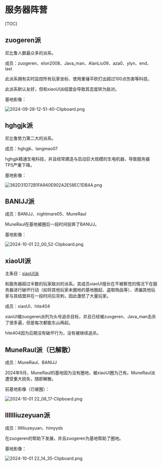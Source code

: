 # 服务器阵营

[TOC]

## zuogeren派

尼比鲁人数最众多的派系。

成员：zuogeren、elon2008、Java_man、AlanLiu09、aza0、ylyn、end、last

此派系拥有实时监控所有玩家坐标、使用重锤平砍打出超过100点伤害等科技。

此派系默认友好，但和xiaoUI派结盟会导致其态度转为敌对。

基地影像：

![2024-09-28-12-51-40-Clipboard.png](https://s2.loli.net/2024/10/01/ezrgGpZch8y5IRO.png)

## hghgjk派

尼比鲁势力第二大的派系。

成员：hghgjk、langmao07

hghgjk精通生电科技，并且经常建造与启动巨大规模的生电机器，导致服务器TPS严重下降。

基地影像：

![362D31D72B1FA940E902A2E58EC1DB4A.png](https://s2.loli.net/2024/10/01/jta7GR3yMv61PIs.png)

## BANIJJ派

成员：BANIJJ、nightmare05、MuneRaul

MuneRaul在基地被圈后一段时间投奔了BANIJJ。

基地影像：

![2024-10-01 22_00_52-Clipboard.png](https://s2.loli.net/2024/10/01/bw5Atnak3RpUY1j.png)

## xiaoUI派

主条目：[xiaoUI派](xiaoUI)

和服务器超过半数的玩家敌对的派系。其成员xiaoUI擅长在不被察觉的情况下在服务器进行破坏行动（如将其他玩家未圈地的基地圈起、盗取物品等）、诱骗其他玩家与其结盟并在一段时间后背刺，因此激怒了大量玩家。

成员：xiaoUI、hite404

xiaoUI被zuogeren派列为头号追杀目标，并且已经被zuogeren、Java_man击杀了很多遍，但是每次都能东山再起。

hite404因为后期没有破坏行为，没有被继续追杀。

## MuneRaul派（已解散）

成员：MuneRaul、BANIJJ

2024年9月，MuneRaul的基地因为没有圈地，被xiaoUI圈为己有。MuneRaul派遭受重大损失，随即解散。

前基地影像（已被圈）：

![2024-10-01 22_08_17-Clipboard.png](https://s2.loli.net/2024/10/01/QaG5Lh4ZUKY3EHC.png)

## lllllliuzeyuan派

成员：lllllliuzeyuan、himyyds

在zuogeren的帮助下发展，并且zuogeren为基地帮助了圈地。

基地影像：

![2024-10-01 22_14_35-Clipboard.png](https://s2.loli.net/2024/10/01/cg2xAwE74jdv9n8.png)
